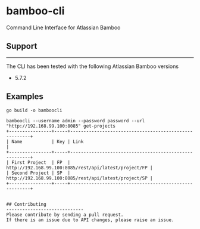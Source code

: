 # bamboo-cli
Command Line Interface for Atlassian Bamboo

## Support
-----------------------------
The CLI has been tested with the following Atlassian Bamboo versions
* 5.7.2

## Examples
```
go build -o bamboocli

bamboocli --username admin --password password --url "http://192.168.99.100:8085" get-projects
+----------------+-----+-------------------------------------------------------+
| Name           | Key | Link                                                  |
+----------------+-----+-------------------------------------------------------+
| First Project  | FP  | http://192.168.99.100:8085/rest/api/latest/project/FP |
| Second Project | SP  | http://192.168.99.100:8085/rest/api/latest/project/SP |
+----------------+-----+-------------------------------------------------------+
```
```

## Contributing
-----------------------------
Please contribute by sending a pull request.
If there is an issue due to API changes, please raise an issue.